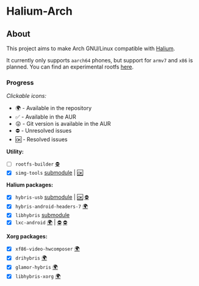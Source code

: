 # Halium-Arch

## About
This project aims to make Arch GNU/Linux compatible with [Halium](http://halium.org).

It currently only supports `aarch64` phones, but support for `armv7` and `x86` is planned. You can find an experimental rootfs [here](https://halium.mynameisivan.ru/arch/ArchLinuxArm-rootfs-aarch64-caf-20180619.tar.bz2).

### Progress
_Clickable icons:_

- 🌍 - Available in the repository
- ✅ - Available in the AUR
- 😜 - Git version is available in the AUR
- ⛔️ - Unresolved issues
- 🆗 - Resolved issues

**Utility:**
- [ ] `rootfs-builder` [⛔️](https://github.com/mickybart/rootfs-builder/pull/1)
- [x] `simg-tools` [submodule](https://aur.archlinux.org/packages/simg-tools/) | [🆗](https://aur.archlinux.org/pkgbase/simg-tools/?comments=all)

**Halium packages:**
- [x] `hybris-usb` [submodule](https://aur.archlinux.org/packages/hybris-usb/) | [🆗](https://aur.archlinux.org/pkgbase/hybris-usb/?comments=all) [⛔️](https://aur.archlinux.org/pkgbase/hybris-usb/?comments=all)
- [x] `hybris-android-headers-7` [🌍](https://github.com/vanyasem/Unity8-Arch/tree/master/hybris-android-headers-7)
- [x] `libhybris` [submodule](https://aur.archlinux.org/packages/libhybris-git/)
- [x] `lxc-android` [🌍](https://github.com/vanyasem/Unity8-Arch/tree/master/lxc-android-git) | [⛔️](https://github.com/Halium/lxc-android/issues/13) [⛔️](https://github.com/Halium/lxc-android/pull/15)

**Xorg packages:**
- [x] `xf86-video-hwcomposer` [🌍](https://github.com/vanyasem/Unity8-Arch/tree/master/xf86-video-hwcomposer-git)
- [x] `drihybris` [🌍](https://github.com/vanyasem/Unity8-Arch/tree/master/drihybris-git)
- [x] `glamor-hybris` [🌍](https://github.com/vanyasem/Unity8-Arch/tree/master/glamor-hybris-git)
- [x] `libhybris-xorg` [🌍](https://github.com/vanyasem/Unity8-Arch/tree/master/libhybris-xorg-git)
